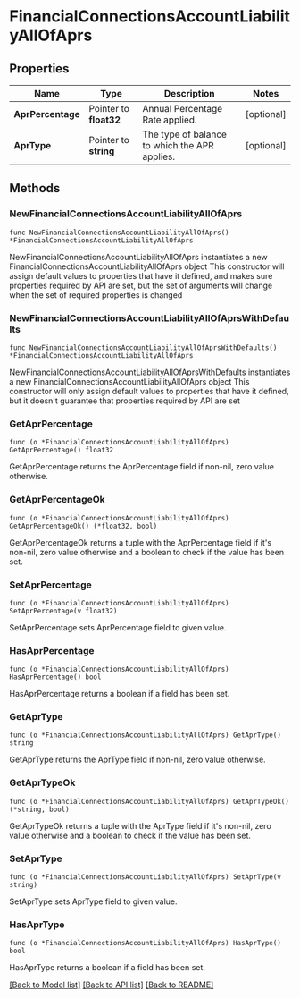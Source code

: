 # FinancialConnectionsAccountLiabilityAllOfAprs

## Properties

Name | Type | Description | Notes
------------ | ------------- | ------------- | -------------
**AprPercentage** | Pointer to **float32** | Annual Percentage Rate applied. | [optional] 
**AprType** | Pointer to **string** | The type of balance to which the APR applies. | [optional] 

## Methods

### NewFinancialConnectionsAccountLiabilityAllOfAprs

`func NewFinancialConnectionsAccountLiabilityAllOfAprs() *FinancialConnectionsAccountLiabilityAllOfAprs`

NewFinancialConnectionsAccountLiabilityAllOfAprs instantiates a new FinancialConnectionsAccountLiabilityAllOfAprs object
This constructor will assign default values to properties that have it defined,
and makes sure properties required by API are set, but the set of arguments
will change when the set of required properties is changed

### NewFinancialConnectionsAccountLiabilityAllOfAprsWithDefaults

`func NewFinancialConnectionsAccountLiabilityAllOfAprsWithDefaults() *FinancialConnectionsAccountLiabilityAllOfAprs`

NewFinancialConnectionsAccountLiabilityAllOfAprsWithDefaults instantiates a new FinancialConnectionsAccountLiabilityAllOfAprs object
This constructor will only assign default values to properties that have it defined,
but it doesn't guarantee that properties required by API are set

### GetAprPercentage

`func (o *FinancialConnectionsAccountLiabilityAllOfAprs) GetAprPercentage() float32`

GetAprPercentage returns the AprPercentage field if non-nil, zero value otherwise.

### GetAprPercentageOk

`func (o *FinancialConnectionsAccountLiabilityAllOfAprs) GetAprPercentageOk() (*float32, bool)`

GetAprPercentageOk returns a tuple with the AprPercentage field if it's non-nil, zero value otherwise
and a boolean to check if the value has been set.

### SetAprPercentage

`func (o *FinancialConnectionsAccountLiabilityAllOfAprs) SetAprPercentage(v float32)`

SetAprPercentage sets AprPercentage field to given value.

### HasAprPercentage

`func (o *FinancialConnectionsAccountLiabilityAllOfAprs) HasAprPercentage() bool`

HasAprPercentage returns a boolean if a field has been set.

### GetAprType

`func (o *FinancialConnectionsAccountLiabilityAllOfAprs) GetAprType() string`

GetAprType returns the AprType field if non-nil, zero value otherwise.

### GetAprTypeOk

`func (o *FinancialConnectionsAccountLiabilityAllOfAprs) GetAprTypeOk() (*string, bool)`

GetAprTypeOk returns a tuple with the AprType field if it's non-nil, zero value otherwise
and a boolean to check if the value has been set.

### SetAprType

`func (o *FinancialConnectionsAccountLiabilityAllOfAprs) SetAprType(v string)`

SetAprType sets AprType field to given value.

### HasAprType

`func (o *FinancialConnectionsAccountLiabilityAllOfAprs) HasAprType() bool`

HasAprType returns a boolean if a field has been set.


[[Back to Model list]](../README.md#documentation-for-models) [[Back to API list]](../README.md#documentation-for-api-endpoints) [[Back to README]](../README.md)


